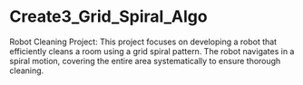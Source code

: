 # Create3_Grid_Spiral_Algo
Robot Cleaning Project: This project focuses on developing a robot that efficiently cleans a room using a grid spiral pattern. The robot navigates in a spiral motion, covering the entire area systematically to ensure thorough cleaning.
